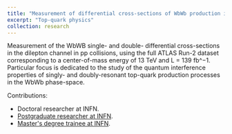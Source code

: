 ```yaml
---
title: "Measurement of differential cross-sections of WbWb production in the dilepton channel in pp collisions at center-of-mass energy of 13 TeV using the ATLAS detector"
excerpt: "Top-quark physics"
collection: research
---
```


Measurement of the WbWB single- and double- differential cross-sections in the dilepton channel in pp collisions, using the full ATLAS Run-2 dataset corresponding to a center-of-mass energy of 13 TeV and L = 139 fb^−1. Particular focus is dedicated to the study of the quantum interference properties of singly- and doubly-resonant top-quark production processes in the WbWb phase-space.

Contributions:

* Doctoral researcher at INFN.
* [Postgraduate researcher at INFN](http://JustWhit3.github.io/files/report.pdf).
* [Master's degree trainee at INFN](http://JustWhit3.github.io/files/master.pdf).